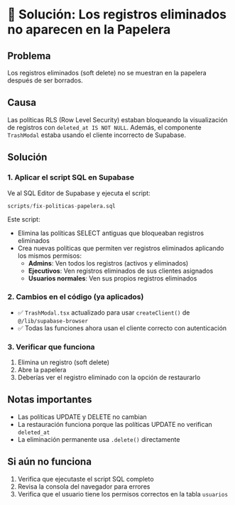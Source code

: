 # 🔧 Solución: Los registros eliminados no aparecen en la Papelera

## Problema
Los registros eliminados (soft delete) no se muestran en la papelera después de ser borrados.

## Causa
Las políticas RLS (Row Level Security) estaban bloqueando la visualización de registros con `deleted_at IS NOT NULL`. Además, el componente `TrashModal` estaba usando el cliente incorrecto de Supabase.

## Solución

### 1. Aplicar el script SQL en Supabase

Ve al SQL Editor de Supabase y ejecuta el script:

```sql
scripts/fix-politicas-papelera.sql
```

Este script:
- Elimina las políticas SELECT antiguas que bloqueaban registros eliminados
- Crea nuevas políticas que permiten ver registros eliminados aplicando los mismos permisos:
  - **Admins**: Ven todos los registros (activos y eliminados)
  - **Ejecutivos**: Ven registros eliminados de sus clientes asignados
  - **Usuarios normales**: Ven sus propios registros eliminados

### 2. Cambios en el código (ya aplicados)

- ✅ `TrashModal.tsx` actualizado para usar `createClient()` de `@/lib/supabase-browser`
- ✅ Todas las funciones ahora usan el cliente correcto con autenticación

### 3. Verificar que funciona

1. Elimina un registro (soft delete)
2. Abre la papelera
3. Deberías ver el registro eliminado con la opción de restaurarlo

## Notas importantes

- Las políticas UPDATE y DELETE no cambian
- La restauración funciona porque las políticas UPDATE no verifican `deleted_at`
- La eliminación permanente usa `.delete()` directamente

## Si aún no funciona

1. Verifica que ejecutaste el script SQL completo
2. Revisa la consola del navegador para errores
3. Verifica que el usuario tiene los permisos correctos en la tabla `usuarios`

